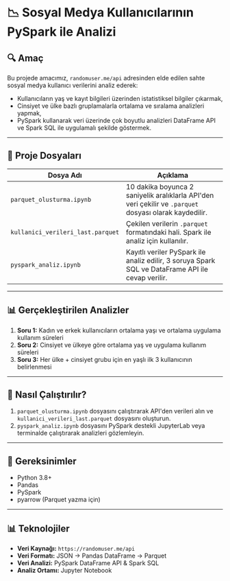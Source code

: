 # 📉 Sosyal Medya Kullanıcılarının PySpark ile Analizi

## 🔍 Amaç
Bu projede amacımız, `randomuser.me/api` adresinden elde edilen sahte sosyal medya kullanıcı verilerini analiz ederek:

- Kullanıcıların yaş ve kayıt bilgileri üzerinden istatistiksel bilgiler çıkarmak,
- Cinsiyet ve ülke bazlı gruplamalarla ortalama ve sıralama analizleri yapmak,
- PySpark kullanarak veri üzerinde çok boyutlu analizleri DataFrame API ve Spark SQL ile uygulamalı şekilde göstermek.

---

## 📄 Proje Dosyaları

| Dosya Adı                      | Açıklama                                                                 |
|-------------------------------|--------------------------------------------------------------------------|
| `parquet_olusturma.ipynb`       | 10 dakika boyunca 2 saniyelik aralıklarla API'den veri çekilir ve `.parquet` dosyası olarak kaydedilir. |
| `kullanici_verileri_last.parquet` | Çekilen verilerin `.parquet` formatındaki hali. Spark ile analiz için kullanılır.       |
| `pyspark_analiz.ipynb`        | Kayıtlı veriler PySpark ile analiz edilir, 3 soruya Spark SQL ve DataFrame API ile cevap verilir.       |

---

## 📊 Gerçekleştirilen Analizler

1. **Soru 1:** Kadın ve erkek kullanıcıların ortalama yaşı ve ortalama uygulama kullanım süreleri  
2. **Soru 2:** Cinsiyet ve ülkeye göre ortalama yaş ve uygulama kullanım süreleri  
3. **Soru 3:** Her ülke + cinsiyet grubu için en yaşlı ilk 3 kullanıcının belirlenmesi

---

## 🚀 Nasıl Çalıştırılır?

1. `parquet_olusturma.ipynb` dosyasını çalıştırarak API'den verileri alın ve `kullanici_verileri_last.parquet` dosyasını oluşturun.
2. `pyspark_analiz.ipynb` dosyasını PySpark destekli JupyterLab veya terminalde çalıştırarak analizleri gözlemleyin.

---

## 📁 Gereksinimler
- Python 3.8+
- Pandas
- PySpark
- pyarrow (Parquet yazma için)

---

## 📊 Teknolojiler
- **Veri Kaynağı:** `https://randomuser.me/api`
- **Veri Formatı:** JSON → Pandas DataFrame → Parquet
- **Veri Analizi:** PySpark DataFrame API & Spark SQL
- **Analiz Ortamı:** Jupyter Notebook

